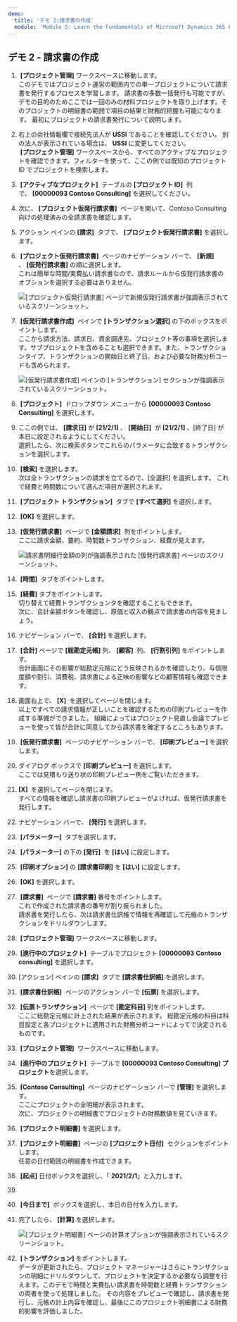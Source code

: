 ```yaml
---
demo:
  title: 'デモ 2:請求書の作成'
  module: 'Module 5: Learn the Fundamentals of Microsoft Dynamics 365 Project Operations'
---
```


## <a name="demo-2---create-an-invoice"></a>デモ 2 - 請求書の作成

1.  **[プロジェクト管理]** ワークスペースに移動します。  
    このデモではプロジェクト運営の範囲内での単一プロジェクトについて請求書を発行するプロセスを学習します。 請求書の多数一括発行も可能ですが、デモの目的のためここでは一回のみの材料プロジェクトを取り上げます。そのプロジェクトの明細書の範囲で項目の結果と財務的把握も可能になります。 最初にプロジェクトの請求書発行について説明します。 

1. 右上の会社情報欄で接続先法人が **USSI** であることを確認してください。 別の法人が表示されている場合は、 **USSI** に変更してください。  
     **[プロジェクト管理]** ワークスペースから、すべてのアクティブなプロジェクトを確認できます。フィルターを使って、ここの例では既知のプロジェクト ID でプロジェクトを検索します。 

1.  **[アクティブなプロジェクト]**  テーブルの **[プロジェクト ID]**  列で、 **[00000093 Contoso Consulting]** を選択してください。  

1. 次に、 **[プロジェクト仮発行請求書]**  ページを開いて、Contoso Consulting 向けの処理済みの全請求書を確認します。 

1. アクション ペインの **[請求]**  タブで、 **[プロジェクト仮発行請求書]** を選択します。 

1.  **[プロジェクト仮発行請求書]**  ページのナビゲーション バーで、 **[新規]** 、 **[仮発行請求書]** の順に選択します。  
    これは簡単な時間/実費払い請求書なので、請求ルールから仮発行請求書のオプションを選択する必要はありません。 

    ![[プロジェクト仮発行請求書] ページで新規仮発行請求書が強調表示されているスクリーンショット。](./media/projops_invoice_1_new_invoice_proposal.png)

1.  **[仮発行請求書作成]**  ペインで **[トランザクション選択]** の下のボックスをポイントします。  
    ここから請求方法、請求日、資金調達先、プロジェクト等の事項を選択します。サブプロジェクトを含めることも選択できます。また、トランザクションタイプ、トランザクションの開始日と終了日、および必要な財務分析コードも含められます。 

    ![[仮発行請求書作成] ペインの [トランザクション] セクションが強調表示されているスクリーンショット。](./media/projops_invoice_2_select_transactions.png)

1.  **[プロジェクト]**  ドロップダウン メニューから **[00000093 Contoso Consulting]** を選択します。 

1. ここの例では、 **[請求日]** が **[21/2/1]** 、 **[開始日]**  が **[21/2/1]** 、[終了日] が本日に設定されるようにしてください。  
    選択したら、次に検索ボタンでこれらのパラメータに合致するトランザクションを選択します。

1.  **[検索]** を選択します。  
    次は全トランザクションの請求を立てるので、[全選択] を選択します。 これで経費と時間数について選んだ項目が選択されます。

1.  **[プロジェクト トランザクション]**  タブで **[すべて選択]** を選択します。

1.  **[OK]** を選択します。 

1.  **[仮発行請求書]**  ページで **[金額請求]**  列をポイントします。  
    ここに請求金額、要約、時間数トランザクション、経費が見えます。

    ![請求書明細行金額の列が強調表示された [仮発行請求書] ページのスクリーンショット。](./media/projops_invoice_3_invoice_line_amount_column.png)

1.  **[時間]**  タブをポイントします。 

1.  **[経費]** タブをポイントします。  
    切り替えて経費トランザクションタを確認することもできます。  
次に、合計金額ボタンを確認し、原価と収入の観点で請求書の内容を見ましょう。

1. ナビゲーション バーで、 **[合計]** を選択します。

1.  **[合計]** ページで **[総勘定元帳]** 列、 **[顧客]**  列、 **[行割引列]** をポイントします。  
    合計画面にその影響が総勘定元帳にどう反映されるかを確認したり、与信限度額や割引、消費税、請求書による正味の影響などの顧客情報も確認できます。 

1. 画面右上で、 **[X]**  を選択してページを閉じます。  
    以上ですべての請求情報が正しいことを確認するための印刷プレビューを作成する準備ができました。 組織によってはプロジェクト見直し会議でプレビューを使って皆が合計に同意してから請求書を確定するところもあります。 

1.  **[仮発行請求書]**  ページのナビゲーション バーで、 **[印刷プレビュー]** を選択します。 

1. ダイアログ ボックスで **[印刷プレビュー]** を選択します。  
    ここでは見積もり送り状の印刷プレビュー例をご覧いただきます。 

1. **[X]**  を選択してページを閉じます。  
    すべての情報を確認し請求書の印刷プレビューがよければ、仮発行請求書を発行します。

1. ナビゲーション バーで、 **[発行]** を選択します。

1.  **[パラメーター]**  タブを選択します。

1.  **[パラメーター]** の下の **[発行]**  を **[はい]** に設定します。

1.  **[印刷オプション]** の **[請求書印刷]** を **[はい]** に設定します。

1.  **[OK]** を選択します。

1.  **[請求書]**  ページで **[請求書]** 番号をポイントします。  
    これで作成された請求書の番号が割り振られました。  
    請求書を発行したら、次は請求書仕訳帳で情報を再確認して元帳のトランザクションをドリルダウンします。

1.  **[プロジェクト管理]** ワークスペースに移動します。

1.  **[進行中のプロジェクト]**  テーブルでプロジェクト **[00000093** **Contoso consulting]** を選択します。

1. [アクション] ペインの **[請求]**  タブで **[請求書仕訳帳]** を選択します。

1.  **[請求書仕訳帳]**  ページのアクション バーで **[伝票]** を選択します。

1.  **[伝票トランザクション]**  ページで **[勘定科目]** 列をポイントします。  
    ここに総勘定元帳に計上された結果が表示されます。 総勘定元帳の科目は科目設定と各プロジェクトに適用された財務分析コードによってで決定されるものです。

1.  **[プロジェクト管理]**  ワークスペースに移動します。 

1.  **[進行中のプロジェクト]**  テーブルで **[00000093 Contoso Consulting] プロジェクト**を選択します。

1.  **[Contoso Consulting]**  ページのナビゲーション バーで **[管理]** を選択します。  
    ここにプロジェクトの全明細が表示されます。  
    次に、プロジェクトの明細書でプロジェクトの財務数値を見ていきます。

1.  **[プロジェクト明細書]** を選択します。

1.  **[プロジェクト明細書]**  ページの **[プロジェクト日付]**  セクションをポイントします。  
任意の日付範囲の明細書を作成できます。

1.  **[起点]** 日付ボックスを選択し、「 **2021/2/1**」と入力します。
1. 
1.  **[今日まで]**  ボックスを選択し、本日の日付を入力します。

1. 完了したら、 **[計算]** を選択します。

    ![[プロジェクト明細書] ページの計算オプションが強調表示されているスクリーンショット。](./media/projops_invoice_4_calculate.png)

1.  **[トランザクション]** をポイントします。  
    データが更新されたら、プロジェクト マネージャーはさらにトランザクションの明細にドリルダウンして、プロジェクトを決定するか必要なら調整を行えます。このデモで時間と実費払い請求書を時間数と経費トランザクションの両者を使って処理しました。 その内容をプレビューで確認し、請求書を発行し、元帳の計上内容を確認し、最後にこのプロジェクト明細書による財務的影響を評価しました。
